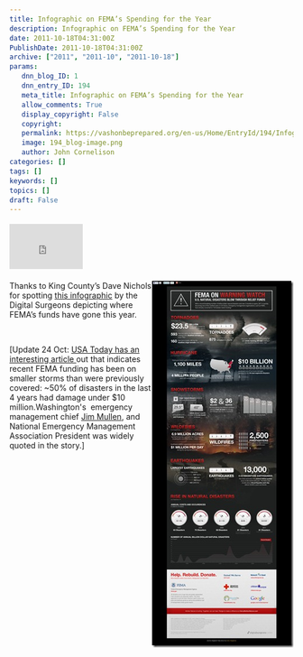 ```yaml
---
title: Infographic on FEMA’s Spending for the Year
description: Infographic on FEMA’s Spending for the Year
date: 2011-10-18T04:31:00Z
PublishDate: 2011-10-18T04:31:00Z
archive: ["2011", "2011-10", "2011-10-18"]
params:
   dnn_blog_ID: 1
   dnn_entry_ID: 194
   meta_title: Infographic on FEMA’s Spending for the Year
   allow_comments: True
   display_copyright: False
   copyright: 
   permalink: https://vashonbeprepared.org/en-us/Home/EntryId/194/Infographic-on-FEMA-rsquo-s-Spending-for-the-Year
   image: 194_blog-image.png
   author: John Cornelison
categories: []
tags: []
keywords: []
topics: []
draft: False
---
```


<div class="wlWriterHeaderFooter" style="padding-bottom: 4px; margin: 0px; padding-left: 0px; padding-right: 0px; float: none; padding-top: 4px;"><iframe src="http://www.facebook.com/widgets/like.php?href=http://vashoneoc.org/Blogs/VashonPreparedness/tabid/164/EntryId/194/Infographic-on-FEMA-rsquo-s-Spending-for-the-Year.aspx" frameborder="0" scrolling="no" style="width: 130px; height: 80px;border: medium none;"></iframe></div>
<p><a href="http://www.digitalsurgeons.com/infographics/fema-disasters-infographic/?utm_source=dsblog&amp;utm_medium=dsinfo&amp;utm_term=femagraphic&amp;utm_content=infographic&amp;utm_campaign=ourblog#" target="_blank"><img width="251" height="650" title="Digital_Surgeons_FEMA_Spending_Infographic" style="background-image: none;   padding-left: 0px; padding-right: 0px; display: inline; float: right;   padding-top: 0px;border: 0px;" alt="Digital_Surgeons_FEMA_Spending_Infographic" src="/images/dnnBlog/1/194/Windows-Live-Writer-Infographic-on-FEMAs-Spending-for-the-Ye_12DF9-Digital_Surgeons_FEMA_Spending_Infographic_3.jpg" /></a>Thanks to King County&rsquo;s Dave Nichols for spotting <a href="http://www.digitalsurgeons.com/infographics/fema-disasters-infographic/?utm_source=dsblog&amp;utm_medium=dsinfo&amp;utm_term=femagraphic&amp;utm_content=infographic&amp;utm_campaign=ourblog#" target="_blank">this infographic</a> by the Digital Surgeons depicting where FEMA&rsquo;s funds have gone this year.</p>
<p>&nbsp;</p>
<p>[Update 24 Oct: <a href="http://www.usatoday.com/news/washington/story/2011-10-23/disasters-strain-fema-funds/50886370/1" target="_blank">USA Today has an interesting article </a>out that indicates recent FEMA funding has been on smaller storms than were previously covered: ~50%&nbsp;of&nbsp;disasters in the last 4 years had damage under $10 million.Washington's&nbsp; emergency management chief <a href="http://content.usatoday.com/topics/topic/Jim+Mullen" title="More news, photos about Jim Mullen">Jim Mullen</a>,&nbsp;and National Emergency Management Association President was widely quoted in the story.]</p>
